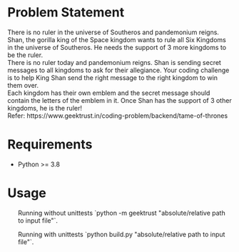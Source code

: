 <h1>Problem Statement</h1>
<p>There is no ruler in the universe of Southeros and pandemonium reigns. Shan, the gorilla king of the Space kingdom wants to rule all Six Kingdoms in the universe of Southeros. He needs the support of 3 more kingdoms to be the ruler.<br/>
There is no ruler today and pandemonium reigns. Shan is sending secret messages to all kingdoms to ask for their allegiance. Your coding challenge is to help King Shan send the right message to the right kingdom to win them over. <br/>
Each kingdom has their own emblem and the secret message should contain the letters of the emblem in it. Once Shan has the support of 3 other kingdoms, he is the ruler!<br/>
Refer: https://www.geektrust.in/coding-problem/backend/tame-of-thrones </p>

<h1>Requirements</h1>
<ul>
<li>Python >= 3.8</li>
</ul>

<h1>Usage</h1>
<ul>
<l1>Running without unittests `python -m geektrust "absolute/relative path to input file"`.</l1>
</ul>
<ul>
<l1>Running with unittests `python build.py "absolute/relative path to input file"`. </l1>
</ul>